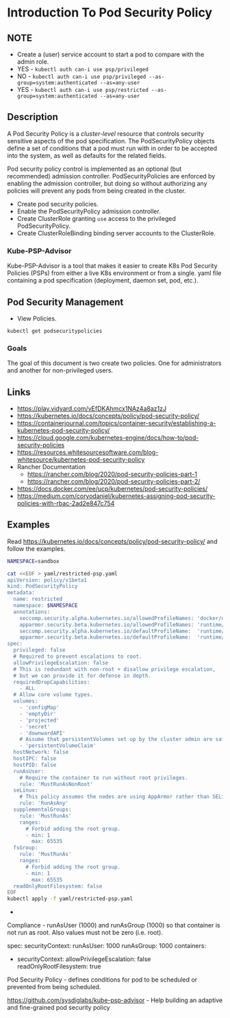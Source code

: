 # Introduction To Pod Security Policy

## NOTE

* Create a (user) service account to start a pod to compare with the admin role.
* YES - `kubectl auth can-i use psp/privileged`
* NO - `kubectl auth can-i use psp/privileged --as-group=system:authenticated --as=any-user`
* YES - `kubectl auth can-i use psp/restricted --as-group=system:authenticated --as=any-user`


## Description

A Pod Security Policy is a *cluster-level* resource that controls security sensitive aspects of the pod specification. The PodSecurityPolicy objects define a set of conditions that a pod must run with in order to be accepted into the system, as well as defaults for the related fields.

Pod security policy control is implemented as an optional (but recommended) admission controller. PodSecurityPolicies are enforced by enabling the admission controller, but doing so without authorizing any policies will prevent any pods from being created in the cluster.

* Create pod security policies.
* Enable the PodSecurityPolicy admission controller.
* Create ClusterRole granting `use` access to the privileged PodSecurityPolicy.
* Create ClusterRoleBinding binding server accounts to the ClusterRole.

### Kube-PSP-Advisor

Kube-PSP-Advisor is a tool that makes it easier to create K8s Pod Security Policies (PSPs) from either a live K8s environment or from a single. yaml file containing a pod specification (deployment, daemon set, pod, etc.).

## Pod Security Management

* View Policies.

```
kubectl get podsecuritypolicies
```

### Goals

The goal of this document is two create two policies. One for administrators and another for non-privileged users.

## Links

* https://play.vidyard.com/vEfDKAhmcx1NAz4a8az1zJ
* https://kubernetes.io/docs/concepts/policy/pod-security-policy/
* https://containerjournal.com/topics/container-security/establishing-a-kubernetes-pod-security-policy/
* https://cloud.google.com/kubernetes-engine/docs/how-to/pod-security-policies
* https://resources.whitesourcesoftware.com/blog-whitesource/kubernetes-pod-security-policy
* Rancher Documentation
  * https://rancher.com/blog/2020/pod-security-policies-part-1
  * https://rancher.com/blog/2020/pod-security-policies-part-2/
* https://docs.docker.com/ee/ucp/kubernetes/pod-security-policies/
* https://medium.com/coryodaniel/kubernetes-assigning-pod-security-policies-with-rbac-2ad2e847c754

## Examples

Read https://kubernetes.io/docs/concepts/policy/pod-security-policy/ and follow the examples.

```bash
NAMESPACE=sandbox

cat <<EOF > yaml/restricted-psp.yaml
apiVersion: policy/v1beta1
kind: PodSecurityPolicy
metadata:
  name: restricted
  namespace: $NAMESPACE
  annotations:
    seccomp.security.alpha.kubernetes.io/allowedProfileNames: 'docker/default,runtime/default'
    apparmor.security.beta.kubernetes.io/allowedProfileNames: 'runtime/default'
    seccomp.security.alpha.kubernetes.io/defaultProfileName:  'runtime/default'
    apparmor.security.beta.kubernetes.io/defaultProfileName:  'runtime/default'
spec:
  privileged: false
  # Required to prevent escalations to root.
  allowPrivilegeEscalation: false
  # This is redundant with non-root + disallow privilege escalation,
  # but we can provide it for defense in depth.
  requiredDropCapabilities:
    - ALL
  # Allow core volume types.
  volumes:
    - 'configMap'
    - 'emptyDir'
    - 'projected'
    - 'secret'
    - 'downwardAPI'
    # Assume that persistentVolumes set up by the cluster admin are safe to use.
    - 'persistentVolumeClaim'
  hostNetwork: false
  hostIPC: false
  hostPID: false
  runAsUser:
    # Require the container to run without root privileges.
    rule: 'MustRunAsNonRoot'
  seLinux:
    # This policy assumes the nodes are using AppArmor rather than SELinux.
    rule: 'RunAsAny'
  supplementalGroups:
    rule: 'MustRunAs'
    ranges:
      # Forbid adding the root group.
      - min: 1
        max: 65535
  fsGroup:
    rule: 'MustRunAs'
    ranges:
      # Forbid adding the root group.
      - min: 1
        max: 65535
  readOnlyRootFilesystem: false
EOF
kubectl apply -f yaml/restricted-psp.yaml
```
 - 
Compliance - runAsUser (1000) and runAsGroup (1000) so that container is not run as root. Also values must not be zero (i.e. root).

spec:
  securityContext:
    runAsUser: 1000
    runAsGroup: 1000
  containers:
  - securityContext:
      allowPrivilegeEscalation: false
      readOnlyRootFilesystem: true

Pod Security Policy - defines conditions for pod to be scheduled or prevented from being scheduled.

https://github.com/sysdiglabs/kube-psp-advisor - Help building an adaptive and fine-grained pod security policy


